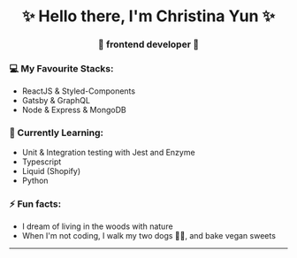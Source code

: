<h1 align='center'> ✨ Hello there, I'm Christina Yun ✨ </h1>
<h3 align="center">🚀 frontend developer 🚀</h3>

### 💻	My Favourite Stacks:
- ReactJS & Styled-Components
- Gatsby & GraphQL
- Node & Express & MongoDB

### 🌱 Currently Learning:
- Unit & Integration testing with Jest and Enzyme
- Typescript
- Liquid (Shopify)
- Python

### ⚡ Fun facts:
- I dream of living in the woods with nature
- When I'm not coding, I walk my two dogs 🐺🦊, and bake vegan sweets

---
